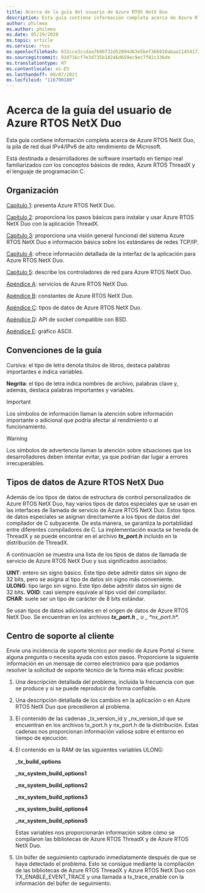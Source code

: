 ```yaml
---
title: Acerca de la guía del usuario de Azure RTOS NetX Duo
description: Esta guía contiene información completa acerca de Azure RTOS NetX Duo, la pila de red dual IPv4/IPv6 de alto rendimiento de Microsoft.
author: philmea
ms.author: philmea
ms.date: 05/19/2020
ms.topic: article
ms.service: rtos
ms.openlocfilehash: 032cca3ccdaa7600732d52894d63e5bef366010abaa1145417201f48cb034ab5
ms.sourcegitcommit: 93d716cf7e3d735b18246d659ec9ec7f82c336de
ms.translationtype: HT
ms.contentlocale: es-ES
ms.lasthandoff: 08/07/2021
ms.locfileid: "116790180"
---
```

# <a name="about-the-azure-rtos-netx-duo-user-guide"></a>Acerca de la guía del usuario de Azure RTOS NetX Duo

Esta guía contiene información completa acerca de Azure RTOS NetX Duo, la pila de red dual IPv4/IPv6 de alto rendimiento de Microsoft. 

Está destinada a desarrolladores de software insertado en tiempo real familiarizados con los conceptos básicos de redes, Azure RTOS ThreadX y el lenguaje de programación C.

## <a name="organization"></a>Organización

[Capítulo 1](chapter1.md): presenta Azure RTOS NetX Duo.

[Capítulo 2](chapter2.md): proporciona los pasos básicos para instalar y usar Azure RTOS NetX Duo con la aplicación ThreadX.

[Capítulo 3](chapter3.md): proporciona una visión general funcional del sistema Azure RTOS NetX Duo e información básica sobre los estándares de redes TCP/IP.

[Capítulo 4](chapter4.md): ofrece información detallada de la interfaz de la aplicación para Azure RTOS NetX Duo.

[Capítulo 5](chapter5.md): describe los controladores de red para Azure RTOS NetX Duo.

[Apéndice A](appendix-a.md): servicios de Azure RTOS NetX Duo.

[Apéndice B](appendix-b.md): constantes de Azure RTOS NetX Duo.

[Apéndice C](appendix-c.md): tipos de datos de Azure RTOS NetX Duo.

[Apéndice D](appendix-d.md): API de socket compatible con BSD.

[Apéndice E](appendix-e.md): gráfico ASCII.

## <a name="guide-conventions"></a>Convenciones de la guía

Cursiva: el tipo de letra denota títulos de libros, destaca palabras importantes e indica variables.

**Negrita**: el tipo de letra indica nombres de archivo, palabras clave y, además, destaca palabras importantes y variables.

> [!IMPORTANT]
> Los símbolos de información llaman la atención sobre información importante o adicional que podría afectar al rendimiento o al funcionamiento.
 
> [!WARNING]
> Los símbolos de advertencia llaman la atención sobre situaciones que los desarrolladores deben intentar evitar, ya que podrían dar lugar a errores irrecuperables.

## <a name="azure-rtos-netx-duo-data-types"></a>Tipos de datos de Azure RTOS NetX Duo

Además de los tipos de datos de estructura de control personalizados de Azure RTOS NetX Duo, hay varios tipos de datos especiales que se usan en las interfaces de llamada de servicio de Azure RTOS NetX Duo. Estos tipos de datos especiales se asignan directamente a los tipos de datos del compilador de C subyacente. De esta manera, se garantiza la portabilidad entre diferentes compiladores de C. La implementación exacta se hereda de ThreadX y se puede encontrar en el archivo ***tx_port.h*** incluido en la distribución de ThreadX.

A continuación se muestra una lista de los tipos de datos de llamada de servicio de Azure RTOS NetX Duo y sus significados asociados:

**UINT**: entero sin signo básico. Este tipo debe admitir datos sin signo de 32 bits, pero se asigna al tipo de datos sin signo más conveniente.  
**ULONG**: tipo largo sin signo. Este tipo debe admitir datos sin signo de 32 bits.
**VOID**: casi siempre equivale al tipo void del compilador.  
**CHAR**: suele ser un tipo de carácter de 8 bits estándar.  

Se usan tipos de datos adicionales en el origen de datos de Azure RTOS NetX Duo. Se encuentran en los archivos ***tx_port.h** _ o _ *_nx_port.h_**.

## <a name="customer-support-center"></a>Centro de soporte al cliente

Envíe una incidencia de soporte técnico por medio de Azure Portal si tiene alguna pregunta o necesita ayuda con estos pasos. Proporcione la siguiente información en un mensaje de correo electrónico para que podamos resolver la solicitud de soporte técnico de la forma más eficaz posible:

1. Una descripción detallada del problema, incluida la frecuencia con que se produce y si se puede reproducir de forma confiable.
2. Una descripción detallada de los cambios en la aplicación o en Azure RTOS NetX Duo que precedieron al problema.
3. El contenido de las cadenas _tx_version_id y _nx_version_id que se encuentran en los archivos tx_port.h y nx_port.h de la distribución. Estas cadenas nos proporcionan información valiosa sobre el entorno en tiempo de ejecución.
4. El contenido en la RAM de las siguientes variables ULONG:

    **_tx_build_options**

    **_nx_system_build_options1**

    **_nx_system_build_options2**

    **_nx_system_build_options3**

    **_nx_system_build_options4**

    **_nx_system_build_options5**

    Estas variables nos proporcionarán información sobre cómo se compilaron las bibliotecas de Azure RTOS ThreadX y de Azure RTOS NetX Duo.

5. Un búfer de seguimiento capturado inmediatamente después de que se haya detectado el problema. Esto se consigue mediante la compilación de las bibliotecas de Azure RTOS ThreadX y Azure RTOS NetX Duo con TX_ENABLE_EVENT_TRACE y una llamada a tx_trace_enable con la información del búfer de seguimiento.
